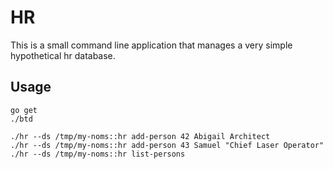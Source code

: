 # HR

This is a small command line application that manages a very simple hypothetical hr database.

## Usage

```
go get
./btd
```

```
./hr --ds /tmp/my-noms::hr add-person 42 Abigail Architect
./hr --ds /tmp/my-noms::hr add-person 43 Samuel "Chief Laser Operator"
./hr --ds /tmp/my-noms::hr list-persons
```
